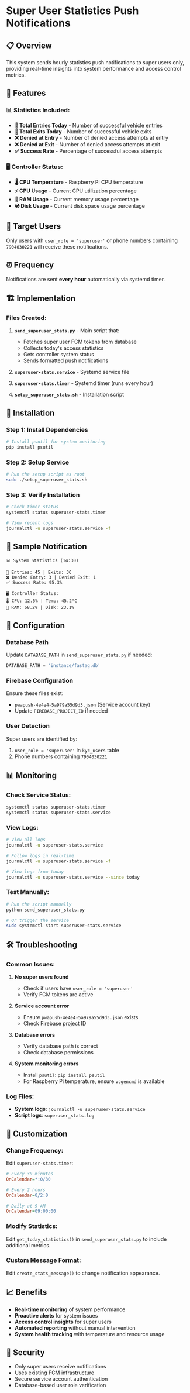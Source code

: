 # Super User Statistics Push Notifications

## 📋 Overview

This system sends hourly statistics push notifications to super users only, providing real-time insights into system performance and access control metrics.

## 🎯 Features

### **📊 Statistics Included:**
- **🚗 Total Entries Today** - Number of successful vehicle entries
- **🚪 Total Exits Today** - Number of successful vehicle exits  
- **❌ Denied at Entry** - Number of denied access attempts at entry
- **❌ Denied at Exit** - Number of denied access attempts at exit
- **✅ Success Rate** - Percentage of successful access attempts

### **🖥️ Controller Status:**
- **🌡️ CPU Temperature** - Raspberry Pi CPU temperature
- **⚡ CPU Usage** - Current CPU utilization percentage
- **💾 RAM Usage** - Current memory usage percentage
- **💿 Disk Usage** - Current disk space usage percentage

## 👥 Target Users

Only users with `user_role = 'superuser'` or phone numbers containing `7904030221` will receive these notifications.

## ⏰ Frequency

Notifications are sent **every hour** automatically via systemd timer.

## 🏗️ Implementation

### **Files Created:**

1. **`send_superuser_stats.py`** - Main script that:
   - Fetches super user FCM tokens from database
   - Collects today's access statistics
   - Gets controller system status
   - Sends formatted push notifications

2. **`superuser-stats.service`** - Systemd service file
3. **`superuser-stats.timer`** - Systemd timer (runs every hour)
4. **`setup_superuser_stats.sh`** - Installation script

## 🚀 Installation

### **Step 1: Install Dependencies**
```bash
# Install psutil for system monitoring
pip install psutil
```

### **Step 2: Setup Service**
```bash
# Run the setup script as root
sudo ./setup_superuser_stats.sh
```

### **Step 3: Verify Installation**
```bash
# Check timer status
systemctl status superuser-stats.timer

# View recent logs
journalctl -u superuser-stats.service -f
```

## 📱 Sample Notification

```
📊 System Statistics (14:30)

🚗 Entries: 45 | Exits: 36
❌ Denied Entry: 3 | Denied Exit: 1
✅ Success Rate: 95.3%

🖥️ Controller Status:
🌡️ CPU: 12.5% | Temp: 45.2°C
💾 RAM: 68.2% | Disk: 23.1%
```

## 🔧 Configuration

### **Database Path**
Update `DATABASE_PATH` in `send_superuser_stats.py` if needed:
```python
DATABASE_PATH = 'instance/fastag.db'
```

### **Firebase Configuration**
Ensure these files exist:
- `pwapush-4e4e4-5a979a55d9d3.json` (Service account key)
- Update `FIREBASE_PROJECT_ID` if needed

### **User Detection**
Super users are identified by:
1. `user_role = 'superuser'` in `kyc_users` table
2. Phone numbers containing `7904030221`

## 📊 Monitoring

### **Check Service Status:**
```bash
systemctl status superuser-stats.timer
systemctl status superuser-stats.service
```

### **View Logs:**
```bash
# View all logs
journalctl -u superuser-stats.service

# Follow logs in real-time
journalctl -u superuser-stats.service -f

# View logs from today
journalctl -u superuser-stats.service --since today
```

### **Test Manually:**
```bash
# Run the script manually
python send_superuser_stats.py

# Or trigger the service
sudo systemctl start superuser-stats.service
```

## 🛠️ Troubleshooting

### **Common Issues:**

1. **No super users found**
   - Check if users have `user_role = 'superuser'`
   - Verify FCM tokens are active

2. **Service account error**
   - Ensure `pwapush-4e4e4-5a979a55d9d3.json` exists
   - Check Firebase project ID

3. **Database errors**
   - Verify database path is correct
   - Check database permissions

4. **System monitoring errors**
   - Install `psutil`: `pip install psutil`
   - For Raspberry Pi temperature, ensure `vcgencmd` is available

### **Log Files:**
- **System logs**: `journalctl -u superuser-stats.service`
- **Script logs**: `superuser_stats.log`

## 🔄 Customization

### **Change Frequency:**
Edit `superuser-stats.timer`:
```ini
# Every 30 minutes
OnCalendar=*:0/30

# Every 2 hours  
OnCalendar=0/2:0

# Daily at 9 AM
OnCalendar=09:00:00
```

### **Modify Statistics:**
Edit `get_today_statistics()` in `send_superuser_stats.py` to include additional metrics.

### **Custom Message Format:**
Edit `create_stats_message()` to change notification appearance.

## 📈 Benefits

- **Real-time monitoring** of system performance
- **Proactive alerts** for system issues
- **Access control insights** for super users
- **Automated reporting** without manual intervention
- **System health tracking** with temperature and resource usage

## 🔐 Security

- Only super users receive notifications
- Uses existing FCM infrastructure
- Secure service account authentication
- Database-based user role verification 